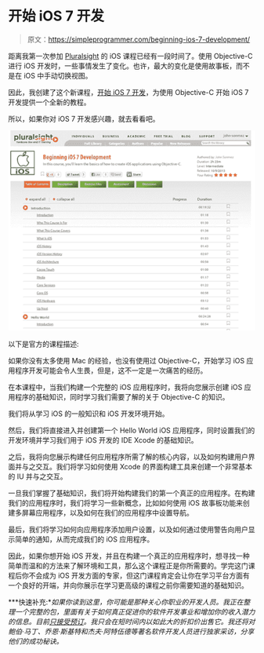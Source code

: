 # 开始 iOS 7 开发

> 原文：<https://simpleprogrammer.com/beginning-ios-7-development/>

距离我第一次参加 [Pluralsight](https://simpleprogrammer.com/pluralsight) 的 iOS 课程已经有一段时间了。使用 Objective-C 进行 iOS 开发时，一些事情发生了变化。也许，最大的变化是使用故事板，而不是在 iOS 中手动切换视图。

因此，我创建了这个新课程，[开始 iOS 7 开发](https://simpleprogrammer.com/beginning-ios7-development)，为使用 Objective-C 开始 iOS 7 开发提供一个全新的教程。

所以，如果你对 iOS 7 开发感兴趣，就去看看吧。



![2013-10-11_09-48-02](img/95aacea79d87a33eb915b886e390dcf7.png "2013-10-11_09-48-02")



以下是官方的课程描述:

如果你没有太多使用 Mac 的经验，也没有使用过 Objective-C，开始学习 iOS 应用程序开发可能会令人生畏，但是，这不一定是一次痛苦的经历。

在本课程中，当我们构建一个完整的 iOS 应用程序时，我将向您展示创建 iOS 应用程序的基础知识，同时学习我们需要了解的关于 Objective-C 的知识。

我们将从学习 iOS 的一般知识和 iOS 开发环境开始。

然后，我们将直接进入并创建第一个 Hello World iOS 应用程序，同时设置我们的开发环境并学习我们用于 iOS 开发的 IDE Xcode 的基础知识。

之后，我将向您展示构建任何应用程序所需了解的核心内容，以及如何构建用户界面并与之交互。我们将学习如何使用 Xcode 的界面构建工具来创建一个非常基本的 IU 并与之交互。

一旦我们掌握了基础知识，我们将开始构建我们的第一个真正的应用程序。在构建我们的应用程序时，我们将学习一些新概念，比如如何使用 iOS 故事板功能来创建多屏幕应用程序，以及如何在我们的应用程序中设置导航。

最后，我们将学习如何向应用程序添加用户设置，以及如何通过使用警告向用户显示简单的通知，从而完成我们的 iOS 应用程序。

因此，如果你想开始 iOS 开发，并且在构建一个真正的应用程序时，想寻找一种简单而温和的方法来了解环境和工具，那么这个课程正是你所需要的。学完这门课程后你不会成为 iOS 开发方面的专家，但这门课程肯定会让你在学习平台方面有一个良好的开端，并向你展示在学习更高级的课程之前你需要知道的基础知识。

***快速补充:**如果你读到这里，你可能是那种关心你职业的开发人员。我正在整理一个完整的包，里面有关于如何真正促进你的软件开发事业和增加你的收入潜力的信息。目前[只接受预订](https://simpleprogrammer.com/howtomarketyourself)。我只会在短时间内以如此大的折扣价出售它。我还将对鲍伯·马丁、乔恩·斯基特和杰夫·阿特伍德等著名软件开发人员进行独家采访，分享他们的成功秘诀。*